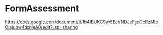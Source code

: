 # FormAssessment
https://docs.google.com/document/d/1b4IBUKC9yv5EeVNDJeFgcOcRzMIeOiajubw4dxnleA0/edit?usp=sharing
